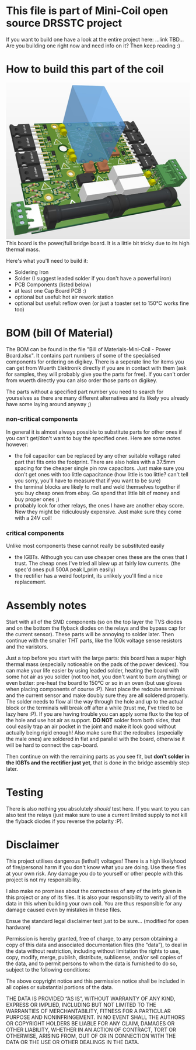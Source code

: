 # This file is part of Mini-Coil open source DRSSTC project
If you want to build one have a look at the entire project here: ...link TBD...
Are you building one right now and need info on it? Then keep reading :)

# How to build this part of the coil
![image](https://github.com/TMaxElectronics/Mini-Coil---Power-Board/blob/master/board.jpg?raw=true)
This board is the power/full bridge board. It is a little bit tricky due to its high thermal mass.

Here's what you'll need to build it:
 - Soldering Iron
 - Solder (I suggest leaded solder if you don't have a powerful iron)
 - PCB Components (listed below)
 - at least one Cap Board PCB :)
 - optional but useful: hot air rework station
 - optional but useful: reflow oven (or just a toaster set to 150°C works fine too)
 
# BOM (bill Of Material)
The BOM can be found in the file "Bill of Materials-Mini-Coil - Power Board.xlsx". It contains part numbers of some of the specialised components for ordering on digikey.
There is a seperate line for items you can get from Wuerth Elektronik directly if you are in contact with them (ask for samples, they will probably give you the parts for free).
If you can't order from wuerth directly you can also order those parts on digikey.

The parts without a specified part number you need to search for yourselves as there are many different alternatives and its likely you already have some laying around anyway ;)

### non-critical components
In general it is almost always possible to substitute parts for other ones if you can't get/don't want to buy the specified ones. Here are some notes however:
 - the foil capacitor can be replaced by any other suitable voltage rated part that fits onto the footprint. There are also holes with a 37.5mm spacing for the cheaper single pin row capacitors. Just make sure you don't get ones with too little capacitance (how little is too little? can't tell you sorry, you'll have to measure that if you want to be sure)
 - the terminal blocks are likely to melt and weld themselves together if you buy cheap ones from ebay. Go spend that little bit of money and buy proper ones ;)
 - probably look for other relays, the ones I have are another ebay score. New they might be ridiculously expensive. Just make sure they come with a 24V coil!
 
### critical components
Unlike most components these cannot really be substituted easily
 - the IGBTs. Although you can use cheaper ones these are the ones that I trust. The cheap ones I've tried all blew up at fairly low currents. (the spec'd ones pull 500A peak I_prim easily)
 - the rectifier has a weird footprint, its unlikely you'll find a nice replacement.
 
# Assembly notes
Start with all of the SMD components (so on the top layer the TVS diodes and on the bottom the flyback diodes on the relays and the bypass cap for the current sensor). These parts will be annoying to solder later.
Then continue with the smaller THT parts, like the 100k voltage sense resistors and the varistors.

Just a top before you start with the large parts: this board has a super high thermal mass (especially noticeable on the pads of the power devices). You can make your life easier by using leaded solder, heating the board with some hot air as you solder (not too hot, you don't want to burn anything) or even better: pre-heat the board to 150°C or so in an oven (but use gloves when placing components of course :P).
Next place the redcube terminals and the current sensor and make doubly sure they are all soldered properly. The solder needs to flow all the way through the hole and up to the actual block or the terminals will break off after a while (trust me, I've tried to be lazy here :P). If you are having trouble you can apply some flux to the top of the hole and use hot air as support. **DO NOT** solder from both sides, that coul easily trap an air pocket in the joint and make it look good without actually being rigid enough!
Also make sure that the redcubes (especially the male ones) are soldered in flat and parallel with the board, otherwise it will be hard to connect the cap-board.

Then continue on with the remaining parts as you see fit, but **don't solder in the IGBTs and the rectifier just yet**, that is done in the bridge assembly step later.

# Testing
There is also nothing you absolutely *should* test here. If you want to you can also test the relays (just make sure to use a current limited supply to not kill the flyback diodes if you reverse the polarity :P).

# Disclaimer
This project utilises dangerous (lethal!) voltages! There is a high likelyhood of fire/personal harm if you don't know what you are doing. Use these files at your own risk. Any damage you do to yourself or other people with this project is not my responsibility.

I also make no promises about the correctness of any of the info given in this project or any of its files. It is also your responsibility to verify all of the data in this when building your own coil. You are thus responsible for any damage caused even by mistakes in these files.

Ensue the standard legal disclaimer text just to be sure... (modified for open hardware)

Permission is hereby granted, free of charge, to any person obtaining a copy of this data and associated documentation files (the “data”), to deal in the data without restriction, including without limitation the rights to use, copy, modify, merge, publish, distribute, sublicense, and/or sell copies of the data, and to permit persons to whom the data is furnished to do so, subject to the following conditions:

The above copyright notice and this permission notice shall be included in all copies or substantial portions of the data.

THE DATA IS PROVIDED “AS IS”, WITHOUT WARRANTY OF ANY KIND, EXPRESS OR IMPLIED, INCLUDING BUT NOT LIMITED TO THE WARRANTIES OF MERCHANTABILITY, FITNESS FOR A PARTICULAR PURPOSE AND NONINFRINGEMENT. IN NO EVENT SHALL THE AUTHORS OR COPYRIGHT HOLDERS BE LIABLE FOR ANY CLAIM, DAMAGES OR OTHER LIABILITY, WHETHER IN AN ACTION OF CONTRACT, TORT OR OTHERWISE, ARISING FROM, OUT OF OR IN CONNECTION WITH THE DATA OR THE USE OR OTHER DEALINGS IN THE DATA.
